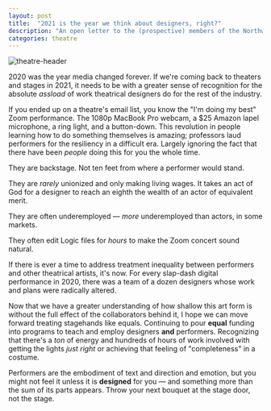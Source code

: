 ```yaml
---
layout: post
title:  "2021 is the year we think about designers, right?"
description: "An open letter to the (prospective) members of the Northwestern theatre community"
categories: theatre
---
```

<meta property="og:image" content="https://raw.githubusercontent.com/CarterLiebman/carterliebman.github.io/master/_img/designers_stage.jpg">
<meta property="og:title" content="2021 is the year we think about designers, right?">
<meta property="og:description" content="2020 was the year media changed forever. If we're coming back to theaters and stages in 2021, it needs to be with a greater sense of recognition for the absolute assload of work theatrical designers do for the rest of the industry.">
<meta property="og:url" content="https://blog.carterliebman.com/theatre/2021/01/11/designers-in-2021.html">

![theatre-header](https://raw.githubusercontent.com/CarterLiebman/carterliebman.github.io/master/_img/designers_stage.jpg)


2020 was the year media changed forever. If we're coming back to theaters and stages in 2021, it needs to be with a greater sense of recognition for the absolute _assload_ of work theatrical designers do for the rest of the industry.

If you ended up on a theatre's email list, you know the "I'm doing my best" Zoom performance. The 1080p MacBook Pro webcam, a $25 Amazon lapel microphone, a ring light, and a button-down. This revolution in people learning how to do something themselves is amazing; professors laud performers for the resiliency in a difficult era. Largely ignoring the fact that there have been _people_ doing this for you the whole time.

They are backstage. Not ten feet from where a performer would stand.

They are  _rarely_ unionized and only making living wages. It takes an act of God for a designer to reach an eighth the wealth of an actor of equivalent merit.

They are often underemployed — _more_ underemployed than actors, in some markets.

They often edit Logic files for _hours_ to make the Zoom concert sound natural.

If there is ever a time to address treatment inequality between performers and other theatrical artists, it's now. For every slap-dash digital performance in 2020, there was a team of a dozen designers whose work and plans were radically altered.

Now that we have a greater understanding of how shallow this art form is without the full effect of the collaborators behind it, I hope we can move forward treating stagehands like equals. Continuing to pour **equal** funding into programs to teach and employ designers **and** performers. Recognizing that there's a _ton_ of energy and hundreds of hours of work involved with getting the lights _just right_ or achieving that feeling of "completeness" in a costume. 

Performers are the embodiment of text and direction and emotion, but you might not feel it unless it is **designed** for you — and something more than the sum of its parts appears. Throw your next bouquet at the stage door, not the stage.